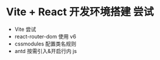 # Vite + React 开发环境搭建 尝试

- Vite 尝试
- react-router-dom 使用 v6
- cssmodules 配置类名规则
- antd 按需引入&开启行内 js
